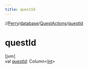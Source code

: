 ```yaml
---
title: questId
---
```

//[Perry](../../../index.html)/[database](../index.html)/[QuestActions](index.html)/[questId](quest-id.html)



# questId



[jvm]\
val [questId](quest-id.html): Column<[Int](https://kotlinlang.org/api/latest/jvm/stdlib/kotlin/-int/index.html)>




